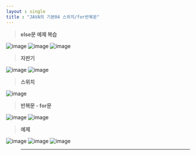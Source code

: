 ```yaml
---
layout : single
title : "JAVA의 기본04 스위치/for반복문"
---
```

>**else문 예제 복습**

![image](https://user-images.githubusercontent.com/105334682/177663041-a1dcd54d-7f89-4f28-973e-d772083023b6.png)
![image](https://user-images.githubusercontent.com/105334682/177666662-e8fff12a-631e-476d-af6d-f39a2a717586.png)
![image](https://user-images.githubusercontent.com/105334682/177666687-d6db7f1b-f195-4ff7-8c33-4d1d4bf66bfc.png)
>**자판기**

![image](https://user-images.githubusercontent.com/105334682/177666741-306be60c-5902-4a67-a734-2024e66c9a9e.png)
![image](https://user-images.githubusercontent.com/105334682/177673210-7e613044-1162-4b7d-98cc-e8c00432c467.png)
>**스위치**

![image](https://user-images.githubusercontent.com/105334682/177678014-9d919086-a024-4a80-908e-5ac05f2921c7.png)
>**반복문 - for문**

![image](https://user-images.githubusercontent.com/105334682/177679266-3808d022-3ab5-4c4c-a5d3-25cbb4ec9cf0.png)
![image](https://user-images.githubusercontent.com/105334682/177680013-6b639b93-cd96-479a-9abc-bdc09801d135.png)
>**예제**

![image](https://user-images.githubusercontent.com/105334682/177686653-6d130278-9cd8-4b8f-9fb8-8caba9f29971.png)
![image](https://user-images.githubusercontent.com/105334682/177686716-82052df4-22a7-4946-a3aa-15af9029129a.png)
![image](https://user-images.githubusercontent.com/105334682/177686739-55944796-16b4-44d4-b10d-162876efd02a.png)
>****

